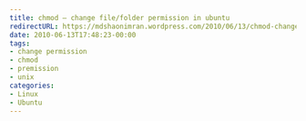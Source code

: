 ```yaml
---
title: chmod – change file/folder permission in ubuntu
redirectURL: https://mdshaonimran.wordpress.com/2010/06/13/chmod-change-filefolder-permission-in-ubuntu/
date: 2010-06-13T17:48:23-00:00
tags:
- change permission
- chmod
- premission
- unix
categories:
- Linux
- Ubuntu
---
```


